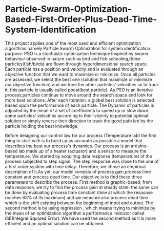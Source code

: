 # Particle-Swarm-Optimization-Based-First-Order-Plus-Dead-Time-System-Identification
This project applies one of the most used and efficient optimization algorithms namely Particle Swarm Optimization for system identification purpose.
PSO is a stochastic optimization technique inspired by swarm behaviour observed in nature such as bird and fish schooling,these particles(fish/birds) are flown through hyperdimensional search space. Each particle has a position and velocity and is evaluated through an objective function that we want to maximize or minimize. Once all particles are assessed, we select the best one (solution that maximize or minimize our objective function) and we tune the other particles' velocities so to track it, this particle is usually called pbest(best particle). As PSO is an iterative process,particles continue to move around the search space and look for more best solutions. After each iteration, a global best solution is selected based upon the performance of each particle. The Dynamic of particles is adjusted by the mean of a set of coefficients to speed up or slow down some particles' velocities according to their vicinity to potential optimal solution or simply reverse their direction to track the good path led by the particle holding the best knowledge.

Before designing our control law for our process (Temperature lab) the first thing to start with is to build up as accurate as possible a model that describes the best our process's dynamics. Our process is an arduino-based lab made up of a heater (actuator) and a sensor to measure the temperature. We started by acquiring data response (temperature) of the process subjected to step signal. The step response was close to the one of a first order system with time delay. Therefore, we chose an empirical description of it.As yet, our model consists of process gain,process time constant and process dead time.
Our objective is to find these three parameters to describe the process. First method is graphic-based, from data response, we try to find the process gain at steady state. the same can be done by evaluating process time constant (time at which the response reaches 63% of its maximum) and we measure also process dead time which is the shift existing between the beginning of input and output.
The second method is by using regression , which means trying to minimize by the mean of an optimization algorithm a performance indicator called ISE(Integral Squared Error).
We have used the second method as it is more efficient and an optimal solution can be obtained.
